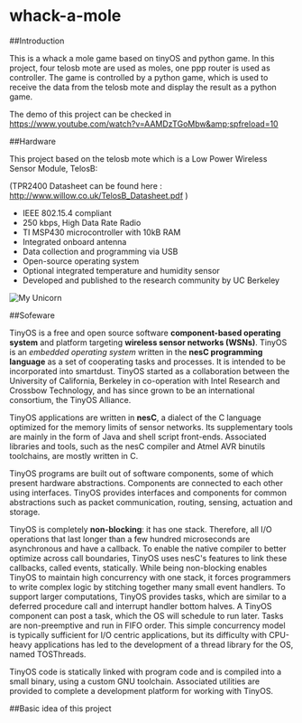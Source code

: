 # whack-a-mole

##Introduction

This is a whack a mole game based on tinyOS and python game. 
In this project, four telosb mote are used as moles, one ppp router is used as controller. 
The game is controlled by a python game, which is used to receive the data from the telosb mote and display the result as a python game. 

The demo of this project can be checked in https://www.youtube.com/watch?v=AAMDzTGoMbw&amp;spfreload=10

##Hardware

This project based on the telosb mote which is a Low Power Wireless Sensor Module, TelosB:

(TPR2400 Datasheet can be found here : http://www.willow.co.uk/TelosB_Datasheet.pdf )

- IEEE 802.15.4 compliant 
- 250 kbps, High Data Rate Radio 
- TI MSP430 microcontroller with 10kB RAM 
- Integrated onboard antenna 
- Data collection and programming via USB 
- Open-source operating system 
- Optional integrated temperature and humidity sensor 
- Developed and published to the research community by UC Berkeley 

![My Unicorn](http://moodle.utc.fr/file.php/498/SupportWeb/res/telosb-recto.png)

##Sofeware

TinyOS is a free and open source software **component-based operating system** and platform targeting **wireless sensor networks (WSNs)**. TinyOS is an *embedded operating system* written in the **nesC programming language** as a set of cooperating tasks and processes. It is intended to be incorporated into smartdust. TinyOS started as a collaboration between the University of California, Berkeley in co-operation with Intel Research and Crossbow Technology, and has since grown to be an international consortium, the TinyOS Alliance.

TinyOS applications are written in **nesC**, a dialect of the C language optimized for the memory limits of sensor networks. Its supplementary tools are mainly in the form of Java and shell script front-ends. Associated libraries and tools, such as the nesC compiler and Atmel AVR binutils toolchains, are mostly written in C.

TinyOS programs are built out of software components, some of which present hardware abstractions. Components are connected to each other using interfaces. TinyOS provides interfaces and components for common abstractions such as packet communication, routing, sensing, actuation and storage.

TinyOS is completely **non-blocking**: it has one stack. Therefore, all I/O operations that last longer than a few hundred microseconds are asynchronous and have a callback. To enable the native compiler to better optimize across call boundaries, TinyOS uses nesC's features to link these callbacks, called events, statically. While being non-blocking enables TinyOS to maintain high concurrency with one stack, it forces programmers to write complex logic by stitching together many small event handlers. To support larger computations, TinyOS provides tasks, which are similar to a deferred procedure call and interrupt handler bottom halves. A TinyOS component can post a task, which the OS will schedule to run later. Tasks are non-preemptive and run in FIFO order. This simple concurrency model is typically sufficient for I/O centric applications, but its difficulty with CPU-heavy applications has led to the development of a thread library for the OS, named TOSThreads.

TinyOS code is statically linked with program code and is compiled into a small binary, using a custom GNU toolchain. Associated utilities are provided to complete a development platform for working with TinyOS.

##Basic idea of this project



